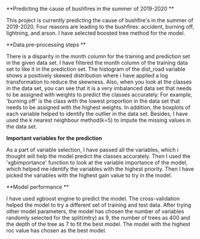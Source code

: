 
**Predicting the cause of bushfires in the summer of 2019-2020 **

This project is currently predicting the cause of bushfire's in the summer of 2019-2020. Four reasons are leading to the bushfires: accident, burning off, lightning, and arson. I have selected boosted tree method for the model.  



**Data pre-processing steps **

There is a disparity in the month column for the training and prediction set in the given data set. I have filtered the month column of the training data set to like it in the prediction set. The histogram of the dist_road variable shows a positively skewed distribution where i have applied a log transformation to reduce the skewness. Also, when you look at the classes in the data set, you can see that it is a very imbalanced data set that needs to be assigned with weights to predict the classes accurately. For example, 'burning off' is the class with the lowest proportion in the data set that needs to be assigned with the highest weights. In addition, the boxplots of each variable helped to identify the outlier in the data set. Besides, I have used the k nearest neighbour method(k=5) to impute the missing values in the data set.



**Important variables for the prediction**

As a part of variable selection, I have passed all the variables, which i thought will help the model predict the classes accurately. Then I used the 'xgbimportance' function to look at the variable importance of the model, which helped me identify the variables with the highest priority. Then I have picked the variables with the highest gain value to try in the model. 


**Model performance **

I have used xgboost engine to predict the model. The cross-validation helped the model to try a different set of training and test data. After trying other model parameters, the model has chosen the number of variables randomly selected for the split(mtry) as 9, the number of trees as 400 and the depth of the tree as 7 to fit the best model. The model with the highest roc value has chosen as the best model.
